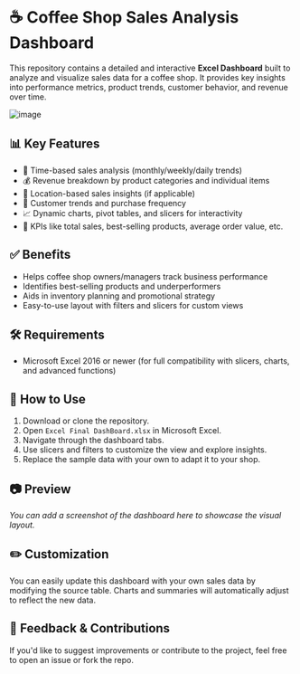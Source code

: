 # ☕ Coffee Shop Sales Analysis Dashboard

This repository contains a detailed and interactive **Excel Dashboard** built to analyze and visualize sales data for a coffee shop. It provides key insights into performance metrics, product trends, customer behavior, and revenue over time.

![image](https://github.com/user-attachments/assets/48a31ea9-cbdb-43b1-b16a-d4868a97e2b9)


## 📊 Key Features

- 📅 Time-based sales analysis (monthly/weekly/daily trends)  
- 💰 Revenue breakdown by product categories and individual items  
- 📍 Location-based sales insights (if applicable)  
- 👥 Customer trends and purchase frequency  
- 📈 Dynamic charts, pivot tables, and slicers for interactivity  
- 🎯 KPIs like total sales, best-selling products, average order value, etc.

## ✅ Benefits

- Helps coffee shop owners/managers track business performance  
- Identifies best-selling products and underperformers  
- Aids in inventory planning and promotional strategy  
- Easy-to-use layout with filters and slicers for custom views

## 🛠 Requirements

- Microsoft Excel 2016 or newer (for full compatibility with slicers, charts, and advanced functions)

## 🚀 How to Use

1. Download or clone the repository.
2. Open `Excel Final DashBoard.xlsx` in Microsoft Excel.
3. Navigate through the dashboard tabs.
4. Use slicers and filters to customize the view and explore insights.
5. Replace the sample data with your own to adapt it to your shop.

## 📷 Preview

_You can add a screenshot of the dashboard here to showcase the visual layout._

## ✏️ Customization

You can easily update this dashboard with your own sales data by modifying the source table. Charts and summaries will automatically adjust to reflect the new data.

## 💬 Feedback & Contributions

If you'd like to suggest improvements or contribute to the project, feel free to open an issue or fork the repo.



